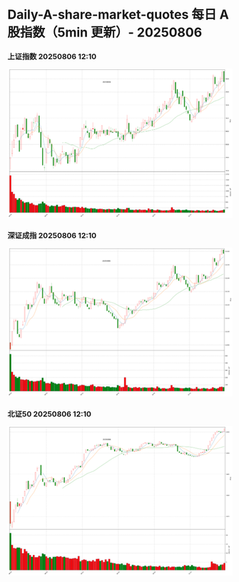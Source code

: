 
# Daily-A-share-market-quotes 每日 A 股指数（5min 更新）- 20250806

### 上证指数 20250806 12:10
![](./fig/2025/8/20250806-sh000001.png)

### 深证成指 20250806 12:10
![](./fig/2025/8/20250806-sz399001.png)

### 北证50 20250806 12:10
![](./fig/2025/8/20250806-bj899050.png)
